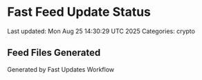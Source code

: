 # Fast Feed Update Status
Last updated: Mon Aug 25 14:30:29 UTC 2025
Categories: crypto

## Feed Files Generated

Generated by Fast Updates Workflow
